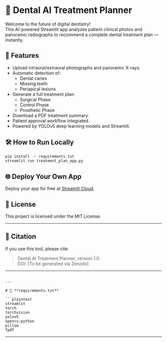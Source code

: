 
# 🦷 Dental AI Treatment Planner

Welcome to the future of digital dentistry!  
This AI-powered Streamlit app analyzes patient clinical photos and panoramic radiographs to recommend a complete dental treatment plan — instantly.

## 🚀 Features
- Upload intraoral/extraoral photographs and panoramic X-rays.
- Automatic detection of:
  - Dental caries
  - Missing teeth
  - Periapical lesions
- Generate a full treatment plan:
  - Surgical Phase
  - Control Phase
  - Prosthetic Phase
- Download a PDF treatment summary.
- Patient approval workflow integrated.
- Powered by YOLOv5 deep learning models and Streamlit.



## 🛠 How to Run Locally
```bash
pip install -r requirements.txt
streamlit run treatment_plan_app.py
```

## 🌐 Deploy Your Own App
Deploy your app for free at [Streamlit Cloud](https://streamlit.io/cloud).

## 📜 License
This project is licensed under the MIT License.

---

## 📖 Citation
If you use this tool, please cite:
> Dental AI Treatment Planner, version 1.0.  
> DOI: [To be generated via Zenodo]

---
```

---

# 📜 **requirements.txt**

```plaintext
streamlit
torch
torchvision
yolov5
opencv-python
pillow
fpdf
```

---
